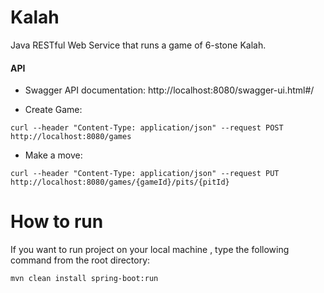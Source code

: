 # Kalah
Java RESTful Web Service that runs a game of 6-stone Kalah.

#### API


- Swagger API documentation: http://localhost:8080/swagger-ui.html#/

- Create Game: 

```
curl --header "Content-Type: application/json" --request POST http://localhost:8080/games
```

- Make a move:
```
curl --header "Content-Type: application/json" --request PUT http://localhost:8080/games/{gameId}/pits/{pitId}
```

# How to run
If you want to run project on your local machine  , type the following command from the root directory:

```
mvn clean install spring-boot:run
```
